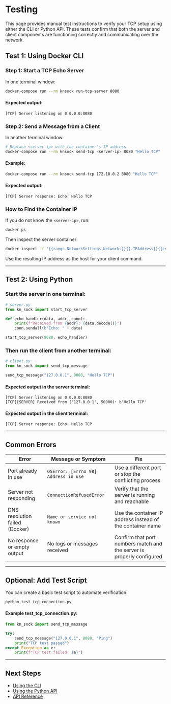 # Testing

This page provides manual test instructions to verify your TCP setup using either the CLI or Python API. These tests confirm that both the server and client components are functioning correctly and communicating over the network.

## Test 1: Using Docker CLI

### Step 1: Start a TCP Echo Server

In one terminal window:

```bash
docker-compose run --rm knsock run-tcp-server 8080
```

#### Expected output:

```
[TCP] Server listening on 0.0.0.0:8080
```

### Step 2: Send a Message from a Client

In another terminal window:

```bash
# Replace <server-ip> with the container's IP address
docker-compose run --rm knsock send-tcp <server-ip> 8080 "Hello TCP"
```

#### Example:

```bash
docker-compose run --rm knsock send-tcp 172.18.0.2 8080 "Hello TCP"
```

#### Expected output:

```
[TCP] Server response: Echo: Hello TCP
```

### How to Find the Container IP

If you do not know the `<server-ip>`, run:

```bash
docker ps
```

Then inspect the server container:

```bash
docker inspect -f '{{range.NetworkSettings.Networks}}{{.IPAddress}}{{end}}' <container_name_or_id>
```

Use the resulting IP address as the host for your client command.

---

## Test 2: Using Python

### Start the server in one terminal:

```python
# server.py
from kn_sock import start_tcp_server

def echo_handler(data, addr, conn):
    print(f"Received from {addr}: {data.decode()}")
    conn.sendall(b"Echo: " + data)

start_tcp_server(8080, echo_handler)
```

### Then run the client from another terminal:

```python
# client.py
from kn_sock import send_tcp_message

send_tcp_message("127.0.0.1", 8080, "Hello TCP")
```

#### Expected output in the server terminal:

```
[TCP] Server listening on 0.0.0.0:8080
[TCP][SERVER] Received from ('127.0.0.1', 50000): b'Hello TCP'
```

#### Expected output in the client terminal:

```
[TCP] Server response: Echo: Hello TCP
```

---

## Common Errors

| Error               | Message or Symptom                     | Fix                                      |
|---------------------|---------------------------------------|------------------------------------------|
| Port already in use | `OSError: [Errno 98] Address in use`  | Use a different port or stop the conflicting process |
| Server not responding | `ConnectionRefusedError`             | Verify that the server is running and reachable |
| DNS resolution failed (Docker) | `Name or service not known`          | Use the container IP address instead of the container name |
| No response or empty output | No logs or messages received         | Confirm that port numbers match and the server is properly configured |

---

## Optional: Add Test Script

You can create a basic test script to automate verification:

```bash
python test_tcp_connection.py
```

#### Example test_tcp_connection.py:

```python
from kn_sock import send_tcp_message

try:
    send_tcp_message("127.0.0.1", 8080, "Ping")
    print("TCP test passed")
except Exception as e:
    print(f"TCP test failed: {e}")
```

---

## Next Steps

- [Using the CLI](#)
- [Using the Python API](#)
- [API Reference](#)